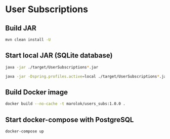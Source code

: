 # User Subscriptions
## Build JAR
```bash
mvn clean install -U
```
## Start local JAR (SQLite database)
```bash
java -jar ./target/UserSubscriptions*.jar
```
```bash
java -jar -Dspring.profiles.active=local ./target/UserSubscriptions*.jar
```

## Build Docker image
```bash
docker build --no-cache -t marolok/users_subs:1.0.0 .
```

## Start docker-compose with PostgreSQL
```bash
docker-compose up
```
